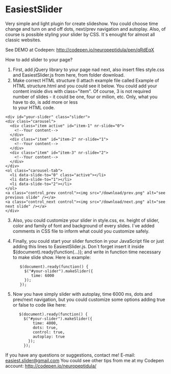 # EasiestSlider
Very simple and light plugin for create slideshow. You could choose time change and turn on and off dots, next/prev navigation and autoplay. Also, of course is possible styling your slider by CSS. It`s enought for almost all classic websites.

See DEMO at Codepen: http://codepen.io/neuropeptidula/pen/qRdEqX

How to add slider to your page?

1. First, add jQuery library to your page nad next, also insert files style.css and EasiestSlider.js from here, from folder download.
2. Make correct HTML structure (I attach example file called Example of HTML structure.html and you could see it below. You could add your content inside divs with class="item". Of course, 3 is not required number of slides - it could be one, four or milion, etc. Only, what you have to do, is add more or less <div class="item"></div> to your HTML code.
  ```
  <div id="your-slider" class="slider">
  <div class="carousel">
    <div class="item active" id="item-1" nr-slide="0">
      <!--Your content-->
    </div>
    <div class="item" id="item-2" nr-slide="1">
      <!--Your content-->
    </div>
    <div class="item" id="item-3" nr-slide="2">
      <!--Your content-->
    </div>
  </div>
  <ol class="carousel-tab">
    <li data-slide-to="0" class="active"></li>
    <li data-slide-to="1"></li>
    <li data-slide-to="2"></li>
  </ol>
  <a class="control_prev control"><img src="/download/prev.png" alt="see previous slide" /></a>
  <a class="control_next control"><img src="/download/next.png" alt="see next slide" /></a>
</div>
```

3. Also, you could customize your slider in style.css, ex. height of slider, color and family of font and background of every slides.
   I`ve added comments in CSS file to inform what could you customize safely.

4. Finally, you could start your slider function in your JavaScript file or just adding this lines to EasiestSlider.js.
   Don`t forget insert it inside $(document).ready(function(...)}; and write in function time necessary to make slide show. Here is example:
   ```
      $(document).ready(function() {
        $("#your-slider").makeSlider({
           time: 6000
        });
      });
      ```
      
5. Now you have simply slider with autoplay, time 6000 ms, dots and prev/next navigation, but you could customize some options adding true or false to code like here:
```
      $(document).ready(function() {
        $("#your-slider").makeSlider({
            time: 4000,
            dots: true,
            control: true,
            autoplay: true
          });
        });
```

If you have any questions or suggestions, contact me! 
E-mail: easiest.slider@gmail.com
You could see other tips from me at my Codepen account: http://codepen.io/neuropeptidula/

